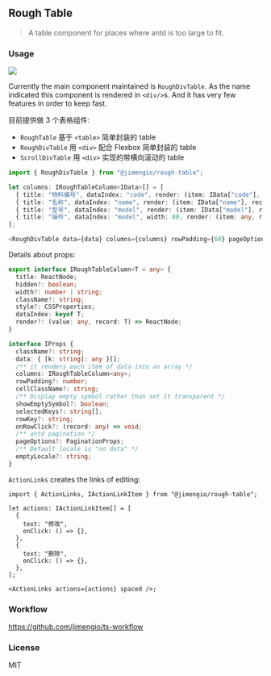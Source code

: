 ## Rough Table

> A table component for places where antd is too large to fit.

### Usage

![](https://img.shields.io/npm/v/@jimengio/rough-table.svg?style=flat-square)

Currently the main component maintained is `RoughDivTable`. As the name indicated this component is rendered in `<div/>`s. And it has very few features in order to keep fast.

目前提供做 3 个表格组件:

- `RoughTable` 基于 `<table>` 简单封装的 table
- `RoughDivTable` 用 `<div>` 配合 Flexbox 简单封装的 table
- `ScrollDivTable` 用 `<div>` 实现的带横向滚动的 table

```ts
import { RoughDivTable } from "@jimengio/rough-table";

let columns: IRoughTableColumn<IData>[] = [
  { title: "物料编号", dataIndex: "code", render: (item: IData["code"], record: IData) => item },
  { title: "名称", dataIndex: "name", render: (item: IData["name"], record: IData) => item },
  { title: "型号", dataIndex: "model", render: (item: IData["model"], record: IData) => item },
  { title: "操作", dataIndex: "model", width: 80, render: (item: any, record: IData) => <ActionLinks actions={actions} spaced /> },
];

<RoughDivTable data={data} columns={columns} rowPadding={60} pageOptions={{ current: 1, total: 100, pageSize: 10, onChange: (x) => {} }} />;
```

Details about props:

```ts
export interface IRoughTableColumn<T = any> {
  title: ReactNode;
  hidden?: boolean;
  width?: number | string;
  className?: string;
  style?: CSSProperties;
  dataIndex: keyof T;
  render?: (value: any, record: T) => ReactNode;
}

interface IProps {
  className?: string;
  data: { [k: string]: any }[];
  /** it renders each item of data into an array */
  columns: IRoughTableColumn<any>;
  rowPadding?: number;
  cellClassName?: string;
  /** Display empty symbol rather than set it transparent */
  showEmptySymbol?: boolean;
  selectedKeys?: string[];
  rowKey?: string;
  onRowClick?: (record: any) => void;
  /** antd pagination */
  pageOptions?: PaginationProps;
  /** Default locale is "no data" */
  emptyLocale?: string;
}
```

`ActionLinks` creates the links of editing:

```tsx
import { ActionLinks, IActionLinkItem } from "@jimengio/rough-table";

let actions: IActionLinkItem[] = [
  {
    text: "修改",
    onClick: () => {},
  },
  {
    text: "删除",
    onClick: () => {},
  },
];

<ActionLinks actions={actions} spaced />;
```

### Workflow

https://github.com/jimengio/ts-workflow

### License

MIT
